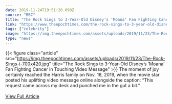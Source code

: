 ```yaml
---
date: 2019-11-24T19:51:28.098Z 
source: "BBC" 
title: "The Rock Sings to 3-Year-Old Disney’s ‘Moana’ Fan Fighting Cancer in Touching Video Message" 
link: "https://www.theepochtimes.com/the-rock-sings-to-3-year-old-disneys-moana-fan-fighting-cancer-in-touching-video-message_3151854.html" 
tags: ["celebrity"]
image: "https://img.theepochtimes.com/assets/uploads/2019/11/23/The-Rock-Sings-i-700x420.jpg" 
type: "news"
---
```

{{< figure class="article" src="https://img.theepochtimes.com/assets/uploads/2019/11/23/The-Rock-Sings-i-700x420.jpg" title="The Rock Sings to 3-Year-Old Disney’s ‘Moana’ Fan Fighting Cancer in Touching Video Message" >}}
The moment of joy certainly reached the Harris family on Nov. 18, 2019, when the movie star posted his uplifting video message online alongside the caption: “This request came across my desk and punched me in the gut a bit.”
<br/><br/>
<a href='https://www.theepochtimes.com/the-rock-sings-to-3-year-old-disneys-moana-fan-fighting-cancer-in-touching-video-message_3151854.html' class='btn' target='_blank'>View Full Article</a>